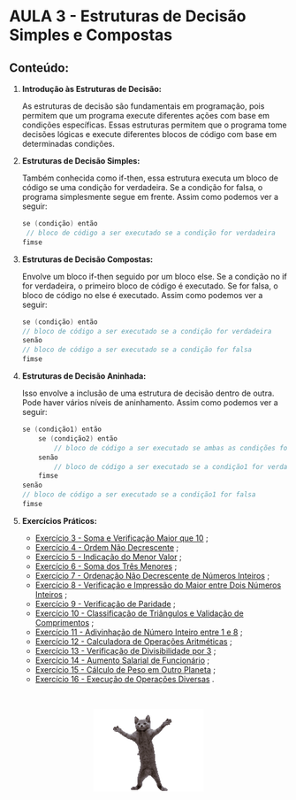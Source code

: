 # AULA 3 - Estruturas de Decisão Simples e Compostas

## Conteúdo:
1. **Introdução às Estruturas de Decisão:**

   As estruturas de decisão são fundamentais em programação, pois permitem que um programa execute diferentes ações com base em condições específicas. Essas estruturas permitem que o programa tome decisões lógicas e execute diferentes blocos de código com base em determinadas condições.
   
2. **Estruturas de Decisão Simples:**

   Também conhecida como if-then, essa estrutura executa um bloco de código se uma condição for verdadeira. Se a condição for falsa, o programa simplesmente segue em frente. Assim como podemos ver a seguir:

   ~~~c
   se (condição) então
    // bloco de código a ser executado se a condição for verdadeira
   fimse 
   ~~~

3. **Estruturas de Decisão Compostas:**
   
   Envolve um bloco if-then seguido por um bloco else. Se a condição no if for verdadeira, o primeiro bloco de código é executado. Se for falsa, o bloco de código no else é executado. Assim como podemos ver a seguir:

    ~~~c
    se (condição) então
    // bloco de código a ser executado se a condição for verdadeira
    senão
    // bloco de código a ser executado se a condição for falsa
    fimse
    ~~~

4. **Estruturas de Decisão Aninhada:**

    Isso envolve a inclusão de uma estrutura de decisão dentro de outra. Pode haver vários níveis de aninhamento. Assim como podemos ver a seguir:

    ~~~c
    se (condição1) então
        se (condição2) então
            // bloco de código a ser executado se ambas as condições forem verdadeiras
        senão
            // bloco de código a ser executado se a condição1 for verdadeira e a condição2 for falsa
        fimse
    senão
    // bloco de código a ser executado se a condição1 for falsa
    fimse
    ~~~
   
5. **Exercícios Práticos:**

   - [Exercício 3 - Soma e Verificação Maior que 10](<AULA 3/ex3.c>) ;
   - [Exercício 4 - Ordem Não Decrescente](<AULA 3/ex4.c>) ;
   - [Exercício 5 - Indicação do Menor Valor](<AULA 3/ex5.c>) ;
   - [Exercício 6 - Soma dos Três Menores](<AULA 3/ex6.c>) ;
   - [Exercício 7 - Ordenação Não Decrescente de Números Inteiros](<AULA 3/ex7.c>) ;
   - [Exercício 8 - Verificação e Impressão do Maior entre Dois Números Inteiros](<AULA 3/ex8.c>) ;
   - [Exercício 9 - Verificação de Paridade](<AULA 3/ex9.c>) ;
   - [Exercício 10 - Classificação de Triângulos e Validação de Comprimentos](<AULA 3/ex10.c>) ;
   - [Exercício 11 - Adivinhação de Número Inteiro entre 1 e 8](<AULA 3/ex11.c>) ;
   - [Exercício 12 - Calculadora de Operações Aritméticas](<AULA 3/ex12.c>) ;
   - [Exercício 13 - Verificação de Divisibilidade por 3](<AULA 3/ex13.c>) ;
   - [Exercício 14 - Aumento Salarial de Funcionário](<AULA 3/ex14.c>) ;
   - [Exercício 15 - Cálculo de Peso em Outro Planeta](<AULA 3/ex15.c>) ;
   - [Exercício 16 - Execução de Operações Diversas](<AULA 3/ex16.c>) .

&nbsp;

<div align="center">

![cat dancin](<../../Images/cat dancing.gif>)

</div>